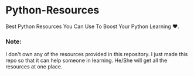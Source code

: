 # Python-Resources
Best Python Resources You Can Use To Boost Your Python Learning ❤️. 

### Note:
I don't own any of the resources provided in this repository. I just made this repo so that it can help someone in learning. He/She will get all the resources at one place. 
